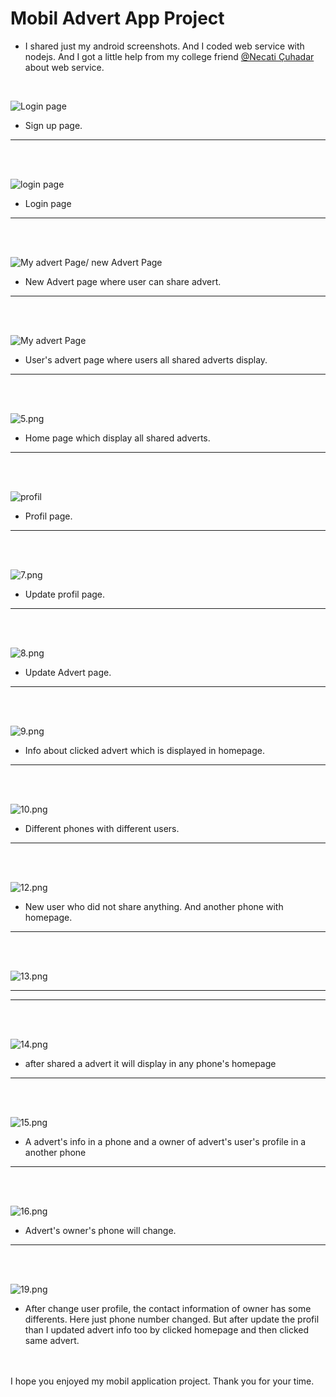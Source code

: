 # Mobil Advert App Project
-  I shared just my android screenshots. And I coded web service with nodejs. And I got a little help from my college friend  <a href ="https://github.com/necatichdar"> @Necati Çuhadar </a>
about web service. 


<br> 

![Login page](https://github.com/AhmetEminSaglik/MobilAdvertAppProject/blob/master/images/1.png) 
- Sign up page.
<hr>
<br>

<br>

![login page](https://github.com/AhmetEminSaglik/MobilAdvertAppProject/blob/master/images/2.png) 
- Login page
<hr>
<br>

<br>

![My advert Page/ new Advert Page ](https://github.com/AhmetEminSaglik/MobilAdvertAppProject/blob/master/images/3.png) 
- New Advert page where user can share advert.
<hr>
<br>

<br>

![My advert Page](https://github.com/AhmetEminSaglik/MobilAdvertAppProject/blob/master/images/4.png) 
- User's advert page where users all shared adverts display.
<hr>
<br>

<br>

![5.png](https://github.com/AhmetEminSaglik/MobilAdvertAppProject/blob/master/images/5.png) 
- Home page which display all shared adverts. 
<hr>
<br>

<br>

![profil](https://github.com/AhmetEminSaglik/MobilAdvertAppProject/blob/master/images/6.png) 
- Profil page.
<hr>
<br>

<br>

![7.png](https://github.com/AhmetEminSaglik/MobilAdvertAppProject/blob/master/images/7.png) 
- Update profil page.
<hr>
<br>

<br>

![8.png](https://github.com/AhmetEminSaglik/MobilAdvertAppProject/blob/master/images/8.png) 
- Update Advert page.
<hr>
<br>

<br>

![9.png](https://github.com/AhmetEminSaglik/MobilAdvertAppProject/blob/master/images/9.png) 
- Info about clicked advert which is displayed in homepage.
<hr>
<br>

<br>

![10.png](https://github.com/AhmetEminSaglik/MobilAdvertAppProject/blob/master/images/10.png) 
- Different phones with different users.
<hr>
<br>

<br>

![12.png](https://github.com/AhmetEminSaglik/MobilAdvertAppProject/blob/master/images/11.png) 
- New user who did not share anything. And another phone with homepage.
<hr>
<br>


<br>

![13.png](https://github.com/AhmetEminSaglik/MobilAdvertAppProject/blob/master/images/12.png) 
-  ---
<hr>
<br>

<br>

![14.png](https://github.com/AhmetEminSaglik/MobilAdvertAppProject/blob/master/images/13.png) 
- after shared a advert it will display in any phone's homepage
<hr>
<br>

<br>

![15.png](https://github.com/AhmetEminSaglik/MobilAdvertAppProject/blob/master/images/14.png) 
- A advert's info in a phone and a owner of advert's user's profile in a another phone 
<hr>
<br>

<br>

![16.png](https://github.com/AhmetEminSaglik/MobilAdvertAppProject/blob/master/images/15.png) 
- Advert's owner's phone will change.
<hr>
<br>

<br>

![19.png](https://github.com/AhmetEminSaglik/MobilAdvertAppProject/blob/master/images/16.png) 
- After change user profile, the contact information of owner has some differents. Here just phone number changed. 
But after update the profil than I updated advert info too by clicked homepage and then clicked same advert. 

<br>
<br>
I hope you enjoyed my mobil application project. Thank you for your time.



